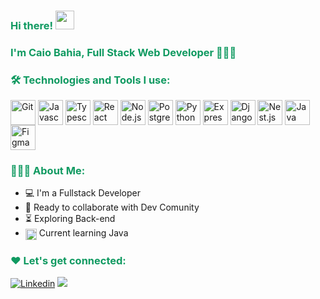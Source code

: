 <div>
<h3 style="color: #109A61FF">Hi there! <img src="https://user-images.githubusercontent.com/42378118/110234147-e3259600-7f4e-11eb-95be-0c4047144dea.gif" width="30"></h3>

<h3 style="color: #109A61FF">
I'm Caio Bahia, Full Stack Web Developer 👨🏽‍💻
</h3>
</div>

<h3 style="color: #109A61FF">🛠️ Technologies and Tools I use: </h3>

<div >
    <img align="center" height=40 alt ="Git" src="https://cdn.jsdelivr.net/gh/devicons/devicon/icons/git/git-original.svg" />
    <img align="center" height=40 alt ="Javascript" src="https://cdn.jsdelivr.net/gh/devicons/devicon/icons/javascript/javascript-plain.svg" />
    <img align="center" height=40 alt ="Typescript" src="https://cdn.jsdelivr.net/gh/devicons/devicon/icons/typescript/typescript-plain.svg" />
    <img align="center" height=40 alt ="React" src="https://cdn.jsdelivr.net/gh/devicons/devicon/icons/react/react-original.svg"/>
    <img align="center" height=40 alt ="Node.js"
    src="https://cdn.jsdelivr.net/gh/devicons/devicon/icons/nodejs/nodejs-original.svg" />
    <img  align="center" height=40 alt ="PostgreSQL" src="https://cdn.jsdelivr.net/gh/devicons/devicon/icons/postgresql/postgresql-plain.svg" />
    <img align="center" height=40 alt ="Python"
    src="https://cdn.jsdelivr.net/gh/devicons/devicon/icons/python/python-original.svg" />
    <img align="center" height=40 alt ="Express"  src="https://cdn.jsdelivr.net/gh/devicons/devicon/icons/express/express-original.svg" />
    <img  align="center" height=40 alt ="Django" src="https://cdn.jsdelivr.net/gh/devicons/devicon/icons/django/django-plain.svg" />
    <img  align="center" height=40  alt="Nest.js" src="https://cdn.jsdelivr.net/gh/devicons/devicon@latest/icons/nestjs/nestjs-original.svg" />
    <img  align="center" height=40 alt="Java" src="https://cdn.jsdelivr.net/gh/devicons/devicon@latest/icons/java/java-original-wordmark.svg" />
    <img align="center" height=40 alt ="Figma"
    src="https://cdn.jsdelivr.net/gh/devicons/devicon/icons/figma/figma-original.svg" />
</div>
<h3 style="color: #109A61FF">👨🏽‍💻 About Me:</h4>

- :computer: I'm a Fullstack Developer
- :rocket: Ready to collaborate with Dev Comunity
- :hourglass_flowing_sand: Exploring Back-end 
-  <img  align="center" height=18 alt="Java" src="https://cdn.jsdelivr.net/gh/devicons/devicon@latest/icons/java/java-original-wordmark.svg" /> Current learning Java 


<h3 style="color: #109A61FF">❤️ Let's get connected:</h3>

<div >

[![Linkedin](https://img.shields.io/badge/LinkedIn-0077B5?style=for-the-badge&logo=linkedin&logoColor=white)](https://www.linkedin.com/in/caiobahia/)
<a href="mailto:caiobahia.dev@gmail.com"><img src="https://img.shields.io/badge/Gmail-D14836?style=for-the-badge&logo=gmail&logoColor=white"></a>

</div>

<!-- [![Typing SVG](https://readme-typing-svg.demolab.com?font=Fira+Code&weight=600&size=24&pause=1000&color=109A61&width=435&lines=Bem+Vindos+ao+Meu+perfil!%F0%9F%91%8B%F0%9F%98%83;Welcome+to+My+profile!+%F0%9F%91%8B%F0%9F%98%83)](https://git.io/typing-svg) -->
